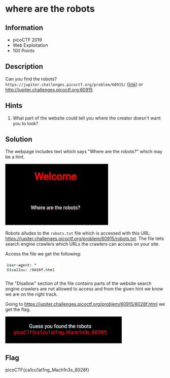 # where are the robots

## Information

- picoCTF 2019
- Web Exploitation
- 100 Points

## Description

Can you find the robots? `https://jupiter.challenges.picoctf.org/problem/60915/` ([link](https://jupiter.challenges.picoctf.org/problem/60915/)) or http://jupiter.challenges.picoctf.org:60915

## Hints

1. What part of the website could tell you where the creator doesn't want you to look?

## Solution

The webpage includes text which says "Where are the robots?" which may be a hint.

![Initial Landing Page](where-are-the-robots-landing.PNG)

Robots alludes to the `robots.txt` file which is accessed with this URL: https://jupiter.challenges.picoctf.org/problem/60915/robots.txt. The file tells search engine crawlers which URLs the crawlers can access on your site.

Access the file we get the following:

![robots.txt Content](robots.PNG)

The "Disallow" section of the file contains parts of the website search engine crawlers are not allowed to access and from the given hint we know we are on the right track.

Going to https://jupiter.challenges.picoctf.org/problem/60915/8028f.html we get the flag.

![Flag](flag.PNG)

## Flag

picoCTF{ca1cu1at1ng_Mach1n3s_8028f}
